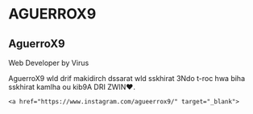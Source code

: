 # AGUERROX9
<!DOCTYPE html>
<html lang="en">
<head>
  <meta charset="UTF-8">
  <meta name="viewport" content="width=device-width, initial-scale=1.0">
  <title>Document</title>
  <link rel="stylesheet" href="style.css">
</head>
<body>
  
</body>
</html>
<!DOCTYPE html>
<html lang="en">
<head>
    <meta charset="UTF-8">
    <meta name="viewport" content="width=device-width, initial-scale=1.0">
    <title>Document</title>
    <link rel="stylesheet" href="style.css">
</head>
<body>

</body>
</html>
<!DOCTYPE html>
<html lang="en">
<head>
<meta charset="UTF-8">
<meta name="viewport" content="width=device-width, initial-scale=1.0">
<title>Profile Card</title>
<style>
  /* ====== Root Colors & Config ====== */
  :root {
    --bg-color: #0a0f1a;
    --card-bg: #000000;
    --primary: #4a4949;
    --secondary: #9a9a9a;
    --text: #fff;
    --radius: 20px;
    --transition: 0.4s ease;
  }

  body {
    margin: 0;
    height: 100vh;
    display: flex;
    align-items: center;
    justify-content: center;
    background: radial-gradient(circle at top, #121a2c, #000000 80%);
    font-family: "Poppins", sans-serif;
    color: var(--text);
    background: url("https://i.pinimg.com/736x/9b/f2/52/9bf2529f6c9dd705c7bc7d1761a5d0f5.jpg") no-repeat center center/cover;
  }

  /* ====== Profile Card Container ====== */
  .profile-card {
    position: relative;
    background: var(--card-bg);
    width: 320px;
    border-radius: var(--radius);
    overflow: hidden;
    box-shadow: 0 0 30px rgba(0,0,0,0.6);
    text-align: center;
    transition: transform var(--transition), box-shadow var(--transition);
  }

  .profile-card:hover {
    transform: translateY(-10px) scale(1.03);
    box-shadow: 0 0 25px var(--primary), 0 0 50px var(--secondary);
  }

  /* ====== Banner & Avatar ====== */
  .banner {
    width: 100%;
    height: 100px;
    background: linear-gradient(135deg, var(--secondary), var(--primary));

  }

  .avatar {
    width: 100px;
    height: 100px;
    border-radius: 50%;
    border: 4px solid var(--bg-color);
    background: url("https://files.kick.com/images/user/16649165/profile_image/conversion/8c09c6e1-39d3-4401-a8fc-7c4ea9445613-fullsize.webp") no-repeat center/cover;
    position: relative;
    top: -50px;
    margin: 0 auto;
    box-shadow: 0 0 15px var(--primary);
  }

  /* ====== Content ====== */
  .content {
    padding: 0 20px 30px;
    position: relative;
    top: -40px;
  }

  .name {
    font-size: 1.4em;
    font-weight: 700;
    letter-spacing: 0.5px;
    margin: 10px 0 5px;
  }

  .role {
    font-size: 0.9em;
    color: rgba(255,255,255,0.7);
    margin-bottom: 20px;
  }

  .bio {
    font-size: 0.85em;
    color: rgba(255,255,255,0.6);
    line-height: 1.5;
    margin-bottom: 20px;
  }

  /* ====== Social Icons ====== */
  .social {
    display: flex;
    justify-content: center;
    gap: 15px;
  }

  .social a {
    width: 38px;
    height: 38px;
    display: grid;
    place-items: center;
    background: linear-gradient(135deg, var(--primary), var(--secondary));
    border-radius: 50%;
    color: white;
    text-decoration: none;
    font-size: 18px;
    transition: 0.3s;
  }

  .social a:hover {
    transform: scale(1.15) rotate(5deg);
    box-shadow: 0 0 20px var(--primary);
  }

  /* ====== Neon Border Effect ====== */
  .profile-card::before {
    content: "";
    position: absolute;
    inset: 0;
    border-radius: var(--radius);
    padding: 2px;
    background: linear-gradient(135deg, var(--secondary), var(--primary));
    mask: linear-gradient(#fff 0 0) content-box, linear-gradient(#fff 0 0);
    mask-composite: exclude;
    -webkit-mask-composite: destination-out;
    pointer-events: none;
  }
</style>
<!-- Use Remix Icons or Font Awesome -->
<link href="https://cdn.jsdelivr.net/npm/remixicon@4.3.0/fonts/remixicon.css" rel="stylesheet">
</head>
<body>

  <div class="profile-card">
    <div class="banner"></div>
    <div class="avatar"></div>
    <div class="content">
      <h2 class="name">AguerroX9</h2>
      <p class="role">Web Developer by Virus</p>
      <p class="bio">AguerroX9 wld drif makidirch dssarat wld sskhirat 3Ndo t-roc hwa biha sskhirat kamlha ou kib9A DRI ZWIN❤️.</p>
      <div class="social">
<a  href="https://discord.gg/VJmeDUpP" target="_blank">
  <i class="ri-discord-fill"></i>
</a>


    <a href="https://www.instagram.com/agueerrox9/" target="_blank">
  <i class="ri-instagram-fill"></i>
</a>

<a href="https://kick.com/aguerrox9" target="_blank">
  <i class="ri-kick-fill"></i>
</a> 
<a href="https://www.youtube.com/@FDI-TEAM" target="_blank">
  <i class="ri-youtube-fill"></i>
</a>
      </div>
    </div>
  </div>

</body>
</html>


